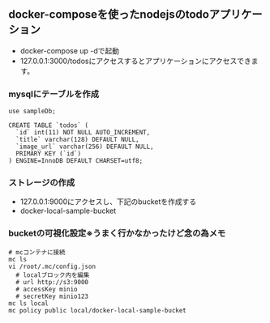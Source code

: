 ## docker-composeを使ったnodejsのtodoアプリケーション
- docker-compose up -dで起動
- 127.0.0.1:3000/todosにアクセスするとアプリケーションにアクセスできます。

### mysqlにテーブルを作成

```
use sampleDb;

CREATE TABLE `todos` (
  `id` int(11) NOT NULL AUTO_INCREMENT,
  `title` varchar(128) DEFAULT NULL,
  `image_url` varchar(256) DEFAULT NULL,
  PRIMARY KEY (`id`)
) ENGINE=InnoDB DEFAULT CHARSET=utf8;
```

### ストレージの作成
- 127.0.0.1:9000にアクセスし、下記のbucketを作成する
- docker-local-sample-bucket


### bucketの可視化設定※うまく行かなかったけど念の為メモ

```
# mcコンテナに接続
mc ls
vi /root/.mc/config.json
  # localブロック内を編集
  # url http://s3:9000
  # accessKey minio
  # secretKey minio123
mc ls local
mc policy public local/docker-local-sample-bucket
```
